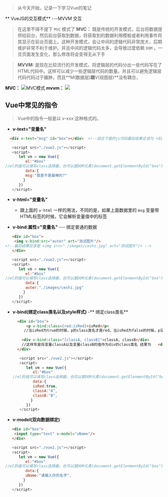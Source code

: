 > 从今天开始，记录一下学习Vue的笔记


** VueJS的交互模式** ---MVVM 交互
> 在这里不得不提下 `MVC` 模式了 
> **MVC：** 既是传统的开发模式，后台将数据提供给前台，然后前台获取到数据，将获取到的数据利用模板或者利用事件将其显示在前台页面上。这种开发模式，会让中间的逻辑代码非常庞大，后期维护非常不利于维护。并且中间的逻辑代码太多，会导致过度依赖 `DOM` 。一旦页面发生变化，那么修改将会变得无从下手

> **MVVM:** 是现在比较流行的开发模式，将逻辑层的代码分出一些代码写在了HTML代码中。这样可以减少一些逻辑层代码的数量。并且可以避免逻辑层代码代码过于臃肿，而且**M(数据层)**跟**V(视图层)**没有耦合，

**MVC：**
![MVC模式](https://i.imgur.com/6c4f96v.jpg)
**mvvm：**
![](https://i.imgur.com/zZd0oQp.jpg)

## Vue中常见的指令

> Vue中的指令一般是以 v-xxx 这种格式的。

 - **v-text="变量名"**

```html
  <div v-text="msg" id="box"></div>  <!--结合下面的js代码最后结果应该为 <div id="box">我是不是最棒的？</div> -->
```

```javascript
   <script src="./vue2.js"></script>
   <script>
      let vm = new Vue({
         el:"#box" 
//el的值可以填写class选择器，也可以是DOM元素(document.getElenmentById("box")),el的作用就是标识出这段数据是作用在哪个区域。
         data:{
         msg:"我是不是最棒的?"
        }
      })
   </script>
```

 - **v-html="变量名"** 
   
   - 跟上面的 `v-html` 一样的用法，不同的是，如果上面数据里的 `msg` 变量带HTML标签的时候，它会解析变量值中的标签
 
 
 - **v-bind:属性="变量名"** --- 绑定普通的数据
 
```html
   <div id="box">
    <img v-bind:src="auter" art="测试图片"/>
<!--最后结果应该是 <img src="./images/ceshi.jpg" art="测试图片"/> -->
   </div>
```

```javascript
   <script src="./vue2.js"></script>
   <script>
      let vm = new Vue({
         el:"#box" 
//el的值可以填写class选择器，也可以是DOM元素(document.getElenmentById("box")),el的作用就是标识出这段数据是作用在哪个区域。
         data:{
         auter:"./images/ceshi.jpg"
        }
      })
   </script>
```

  - **v-bind(绑定class类名以及style样式)**
    -** 绑定class类名**
    
    ```html
      <div id="box">
          <p v-bind:class={red:isRed}>isRed</p> 
         //当isRed为true的时候，p的class类名才是red，当isRed为false的时候，p没有class类名
        
        <div v-bind:class="[classA, classB]">classA, classB</div>
        //这样写是将变量classA以及变量classB的值作为div的class类名 结果为   <div v-bind:class="A B">classA, classB</div>
      </div>
    ```

    ```javascript
       <script src="./vue2.js"></script>
       <script>
          let vm = new Vue({
             el:"#box" 
    //el的值可以填写class选择器，也可以是DOM元素(document.getElenmentById("box")),el的作用就是标识出这段数据是作用在哪个区域。
             data:{
             isRed:true,
             classA:"A",
             classB:"B",
            }
          })
       </script>
    ```
  
 - **v-model(双向数据绑定)**
  
```html
   <div id="box">
    <input type="text" v-model="uName"/>
   </div>
```

```javascript
   <script src="./vue2.js"></script>
   <script>
      let vm = new Vue({
         el:"#box" 
//el的值可以填写class选择器，也可以是DOM元素(document.getElenmentById("box")),el的作用就是标识出这段数据是作用在哪个区域。
         data:{
         uName:"请输入你的名字",
        }
      })
   </script>
```
